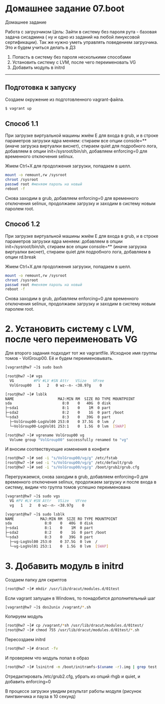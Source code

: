 # Домашнее задание 07.boot
Домашнее задание

Работа с загрузчиком
Цель: Зайти в систему без пароля рута - базовая задача сисадмина ( ну и одно из заданий на любой линуксовой сертификации). Так же нужно уметь управлять поведением загрузчика. Это и будем учиться делать в ДЗ
1. Попасть в систему без пароля несколькими способами
2. Установить систему с LVM, после чего переименовать VG
3. Добавить модуль в initrd

---

## Подготовка к запуску

Создаем окружение из подготовленного vagrant-файла. 
```bash
$ vagrant up
```

## Способ 1.1
При загрузке виртуальной машины жмём E для входа в grub, и в строке параметров загрузки ядра меняем: 
стираем все опции console=** (иначе загрузка виртуалки виснет), 
стираем quiet для подробного лога, 
добавляем в опции init=/sysroot/bin/sh, 
добавляем enforcing=0 для временного отключения selinux.

Жмем Ctrl+X для продолжения загрузки, попадаем в шелл.
```bash
mount -o remount,rw /sysroot
chroot /sysroot
passwd root #меняем пароль на новый
reboot -f
```

Снова заходим в grub, добавляем enforcing=0 для временного отключения selinux, продолжаем загрузку и заходим в систему новым паролем root.

## Способ 1.2
При загрузке виртуальной машины жмём E для входа в grub, и в строке параметров загрузки ядра меняем: 
добавляем в опции init=/sysroot/bin/sh, 
стираем все опции console=** (иначе загрузка виртуалки виснет), 
стираем quiet для подробного лога, 
добавляем в опции rd.break

Жмем Ctrl+X для продолжения загрузки, попадаем в шелл.
```bash
mount -o remount,rw /sysroot
chroot /sysroot
passwd root #меняем пароль на новый
reboot -f
```

Снова заходим в grub, добавляем enforcing=0 для временного отключения selinux, продолжаем загрузку и заходим в систему новым паролем root.

# 2. Установить систему с LVM, после чего переименовать VG
Для второго задания подходит тот же vagrantfile. Исходное имя группы томов - VolGroup00. Её и будем переименовывать.
```bash
[vagrant@hw7 ~]$ sudo bash

[root@hw7 ~]# vgs
  VG         #PV #LV #SN Attr   VSize   VFree
  VolGroup00   1   2   0 wz--n- <38.97g    0

[root@hw7 ~]# lsblk
NAME                    MAJ:MIN RM  SIZE RO TYPE MOUNTPOINT
sda                       8:0    0   40G  0 disk
├─sda1                    8:1    0    1M  0 part
├─sda2                    8:2    0    1G  0 part /boot
└─sda3                    8:3    0   39G  0 part
  ├─VolGroup00-LogVol00 253:0    0 37.5G  0 lvm  /
  └─VolGroup00-LogVol01 253:1    0  1.5G  0 lvm  [SWAP]
```

```bash
[root@hw7 ~]# vgrename VolGroup00 vg
  Volume group "VolGroup00" successfully renamed to "vg"
```

И вносим соотвествующие изменения в конфиги
```bash
[root@hw7 ~]# sed -i "s/VolGroup00/vg/g" /etc/fstab
[root@hw7 ~]# sed -i "s/VolGroup00/vg/g" /etc/default/grub
[root@hw7 ~]# sed -i "s/VolGroup00/vg/g" /boot/grub2/grub.cfg
```

Перегружаемся, снова заходим в grub, добавляем enforcing=0 для временного отключения selinux, 
продолжаем загрузку и после входа в систему, видим что группа томов успешно переименована

```bash
[vagrant@hw7 ~]$ sudo vgs
  VG #PV #LV #SN Attr   VSize   VFree
  vg   1   2   0 wz--n- <38.97g    0

[vagrant@hw7 ~]$ sudo lsblk
NAME            MAJ:MIN RM  SIZE RO TYPE MOUNTPOINT
sda               8:0    0   40G  0 disk
├─sda1            8:1    0    1M  0 part
├─sda2            8:2    0    1G  0 part /boot
└─sda3            8:3    0   39G  0 part
  ├─vg-LogVol00 253:0    0 37.5G  0 lvm  /
  └─vg-LogVol01 253:1    0  1.5G  0 lvm  [SWAP]
```

# 3. Добавить модуль в initrd

Создаем папку для скриптов
```bash
[root@hw7 ~]# mkdir /usr/lib/dracut/modules.d/01test
```
Если vagrant запущен в Windows, то понадобится дополнительный шаг
```bash
[vagrant@hw7 ~]$ dos2unix /vagrant/*.sh
```

Копируем модуль
```bash
[root@hw7 ~]# cp /vagrant/*sh /usr/lib/dracut/modules.d/01test/
[root@hw7 ~]# chmod 755 /usr/lib/dracut/modules.d/01test/*.sh
```

Пересоздаем initrd
```bash
[root@hw7 ~]# dracut -fv
```

И проверяем что модуль попал в образ
```bash
[root@hw7 ~]# lsinitrd -m /boot/initramfs-$(uname -r).img | grep test
```

Отредактировать /etc/grub2.cfg, убрать из опций rhgb и quiet, и добавить enforcing=0 

В процессе загрузки увидим результат работы модуля (рисунок пингвинчика и пауза в 10 секунд)